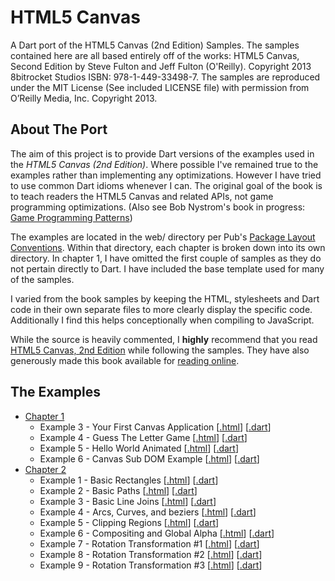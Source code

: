 HTML5 Canvas
============

A Dart port of the HTML5 Canvas (2nd Edition) Samples. The samples contained
here are all based entirely off of the works: HTML5 Canvas, Second Edition
by Steve Fulton and Jeff Fulton (O'Reilly). Copyright 2013 8bitrocket Studios
ISBN: 978-1-449-33498-7. The samples are reproduced under the MIT License
(See included LICENSE file) with permission from O’Reilly Media, Inc. 
Copyright 2013.

About The Port
--------------

The aim of this project is to provide Dart versions of the examples used in
the *HTML5 Canvas (2nd Edition)*. Where possible I've remained true to the
examples rather than implementing any optimizations. However I have tried to 
use common Dart idioms whenever I can. The original goal of the book is to
teach readers the HTML5 Canvas and related APIs, not game programming
optimizations.
(Also see Bob Nystrom's book in progress: [Game Programming Patterns](http://gameprogrammingpatterns.com/))

The examples are located in the web/ directory per Pub's 
[Package Layout Conventions](http://pub.dartlang.org/doc/package-layout.html).
Within that directory, each chapter is broken down into its own directory.
In chapter 1, I have omitted the first couple of samples as they do not 
pertain directly to Dart. I have included the base template used for many
of the samples.

I varied from the book samples by keeping the HTML, stylesheets and Dart code
in their own separate files to more clearly display the specific code.
Additionally I find this helps conceptionally when compiling to JavaScript.

While the source is heavily commented, I **highly** recommend that you read 
[HTML5 Canvas, 2nd Edition](http://shop.oreilly.com/product/0636920026266.do) while
following the samples. They have also generously made this book available for 
[reading online](http://chimera.labs.oreilly.com/books/1234000001654/index.html).

The Examples
------------
* [Chapter 1](https://github.com/butlermatt/dart_HTML5_Canvas/tree/master/web/ch1)
    * Example 3 - Your First Canvas Application \[[.html](https://github.com/butlermatt/dart_HTML5_Canvas/blob/master/web/ch1/ch1ex3.html)\]
\[[.dart](https://github.com/butlermatt/dart_HTML5_Canvas/blob/master/web/ch1/ch1ex3.dart)\]
    * Example 4 - Guess The Letter Game \[[.html](https://github.com/butlermatt/dart_HTML5_Canvas/blob/master/web/ch1/ch1ex4.html)\]
\[[.dart](https://github.com/butlermatt/dart_HTML5_Canvas/blob/master/web/ch1/ch1ex4.dart)\]
    * Example 5 - Hello World Animated \[[.html](https://github.com/butlermatt/dart_HTML5_Canvas/blob/master/web/ch1/ch1ex5.html)\]
\[[.dart](https://github.com/butlermatt/dart_HTML5_Canvas/blob/master/web/ch1/ch1ex5.dart)\]
    * Example 6 - Canvas Sub DOM Example \[[.html](https://github.com/butlermatt/dart_HTML5_Canvas/blob/master/web/ch1/ch1ex6.html)\]
\[[.dart](https://github.com/butlermatt/dart_HTML5_Canvas/blob/master/web/ch1/ch1ex6.dart)\]
* [Chapter 2](https://github.com/butlermatt/dart_HTML5_Canvas/tree/master/web/ch2)
    * Example 1 - Basic Rectangles \[[.html](https://github.com/butlermatt/dart_HTML5_Canvas/blob/master/web/ch2/ch2ex1.html)\]
\[[.dart](https://github.com/butlermatt/dart_HTML5_Canvas/blob/master/web/ch2/ch2ex1.dart)\]
    * Example 2 - Basic Paths \[[.html](https://github.com/butlermatt/dart_HTML5_Canvas/blob/master/web/ch2/ch2ex2.html)\]
\[[.dart](https://github.com/butlermatt/dart_HTML5_Canvas/blob/master/web/ch2/ch2ex2.dart)\]
    * Example 3 - Basic Line Joins \[[.html](https://github.com/butlermatt/dart_HTML5_Canvas/blob/master/web/ch2/ch2ex3.html)\]
\[[.dart](https://github.com/butlermatt/dart_HTML5_Canvas/blob/master/web/ch2/ch2ex3.dart)\]
    * Example 4 - Arcs, Curves, and beziers \[[.html](https://github.com/butlermatt/dart_HTML5_Canvas/blob/master/web/ch2/ch2ex4.html)\]
\[[.dart](https://github.com/butlermatt/dart_HTML5_Canvas/blob/master/web/ch2/ch2ex4.dart)\]
    * Example 5 - Clipping Regions \[[.html](https://github.com/butlermatt/dart_HTML5_Canvas/blob/master/web/ch2/ch2ex5.html)\]
\[[.dart](https://github.com/butlermatt/dart_HTML5_Canvas/blob/master/web/ch2/ch2ex5.dart)\]
    * Example 6 - Compositing and Global Alpha \[[.html](https://github.com/butlermatt/dart_HTML5_Canvas/blob/master/web/ch2/ch2ex6.html)\]
\[[.dart](https://github.com/butlermatt/dart_HTML5_Canvas/blob/master/web/ch2/ch2ex6.dart)\]
    * Example 7 - Rotation Transformation #1 \[[.html](https://github.com/butlermatt/dart_HTML5_Canvas/blob/master/web/ch2/ch2ex7.html)\]
\[[.dart](https://github.com/butlermatt/dart_HTML5_Canvas/blob/master/web/ch2/ch2ex7.dart)\]
    * Example 8 - Rotation Transformation #2 \[[.html](https://github.com/butlermatt/dart_HTML5_Canvas/blob/master/web/ch2/ch2ex8.html)\]
\[[.dart](https://github.com/butlermatt/dart_HTML5_Canvas/blob/master/web/ch2/ch2ex8.dart)\]
    * Example 9 - Rotation Transformation #3 \[[.html](https://github.com/butlermatt/dart_HTML5_Canvas/blob/master/web/ch2/ch2ex9.html)\]
\[[.dart](https://github.com/butlermatt/dart_HTML5_Canvas/blob/master/web/ch2/ch2ex9.dart)\]
